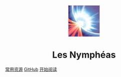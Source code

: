 <p align="center">
<img src="./media/logo.jpg" width="100" height="100"/>
</p>



<h1 align="center">Les Nymphéas</h1>

[常用资源](https://shimo.im/docs/MuiACIg1HlYfVxrj/)
[GitHub](<https://github.com/Snailclimb/JavaGuide>)
[开始阅读](#java)

